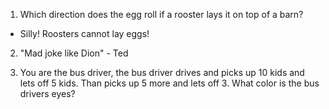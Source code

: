 1. Which direction does the egg roll if a rooster lays it on top of a barn?
  - Silly! Roosters cannot lay eggs! 

2. "Mad joke like Dion" - Ted

2. You are the bus driver, the bus driver drives and picks up 10 kids and lets off 5 kids. Than picks up 5 more and lets off 3. What color is the bus drivers eyes?
